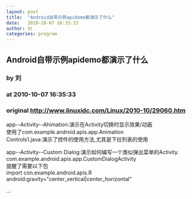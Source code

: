 ```yaml
---
layout: post
title:  "Android自带示例apidemo都演示了什么"
date:   2010-10-07 16:35:33
author: 刘
categories: program
---
```


## Android自带示例apidemo都演示了什么
### by 刘
### at 2010-10-07 16:35:33
### original <http://www.linuxidc.com/Linux/2010-10/29060.htm>

<p>app--Activity--Ahimation:演示在Activity切换时显示效果/动画<br>使用了com.example.android.apis.app.Animation<br>Controls1.java:演示了控件的使用方法,尤其是下拉列表的使用</p><p>app--Activity--Custom Dialog:演示如何编写一个类似弹出菜单的Activity.<br>com.example.android.apis.app.CustomDialogActivity<br>提醒了需要以下包<br>import con.example.android.apis.R<br>android:gravity=&quot;center_vertical|center_horizontal&quot;</p>...
